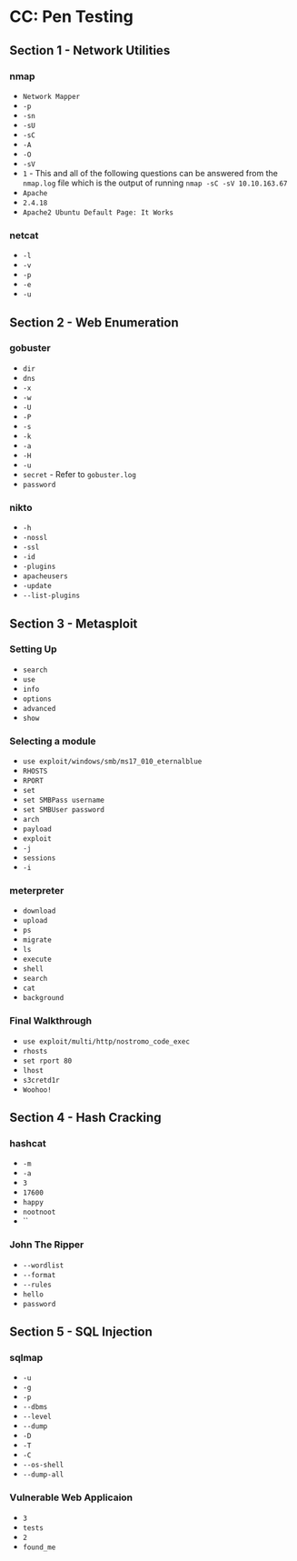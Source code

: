 # CC: Pen Testing

## Section 1 - Network Utilities

### nmap

* `Network Mapper`
* `-p`
* `-sn`
* `-sU`
* `-sC`
* `-A`
* `-O`
* `-sV`
* `1` - This and all of the following questions can be answered from the `nmap.log` file which is the output of running `nmap -sC -sV 10.10.163.67`
* `Apache`
* `2.4.18`
* `Apache2 Ubuntu Default Page: It Works`

### netcat

* `-l`
* `-v`
* `-p`
* `-e`
* `-u`

## Section 2 - Web Enumeration

### gobuster

* `dir`
* `dns`
* `-x`
* `-w`
* `-U`
* `-P`
* `-s`
* `-k`
* `-a`
* `-H`
* `-u`
* `secret` - Refer to `gobuster.log`
* `password`

### nikto

* `-h`
* `-nossl`
* `-ssl`
* `-id`
* `-plugins`
* `apacheusers`
* `-update`
* `--list-plugins`

## Section 3 - Metasploit

### Setting Up

* `search`
* `use`
* `info`
* `options`
* `advanced`
* `show`

### Selecting a module

* `use exploit/windows/smb/ms17_010_eternalblue`
* `RHOSTS`
* `RPORT`
* `set`
* `set SMBPass username`
* `set SMBUser password`
* `arch`
* `payload`
* `exploit`
* `-j`
* `sessions`
* `-i`

### meterpreter

* `download`
* `upload`
* `ps`
* `migrate`
* `ls`
* `execute`
* `shell`
* `search`
* `cat`
* `background`

### Final Walkthrough
* `use exploit/multi/http/nostromo_code_exec`
* `rhosts`
* `set rport 80`
* `lhost`
* `s3cretd1r`
* `Woohoo!`

## Section 4 - Hash Cracking

### hashcat

* `-m`
* `-a`
* `3`
* `17600`
* `happy`
* `nootnoot`
* ``

### John The Ripper

* `--wordlist`
* `--format`
* `--rules`
* `hello`
* `password`

## Section 5 - SQL Injection

### sqlmap

* `-u`
* `-g`
* `-p`
* `--dbms`
* `--level`
* `--dump`
* `-D`
* `-T`
* `-C`
* `--os-shell`
* `--dump-all`

### Vulnerable Web Applicaion

* `3`
* `tests`
* `2`
* `found_me`